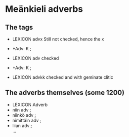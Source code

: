 # Meänkieli adverbs


## The tags

 * LEXICON advx  Still not checked, hence the x
 * +Adv: K ;  

 * LEXICON adv   checked
 * +Adv: K ;  


 * LEXICON advkk   checked and with geminate clitic

## The adverbs themselves (some 1200)

 * LEXICON Adverb   
 * niin adv ;  
 * niinkö adv ;  
 * nimittäin adv ;  
 * liian adv ;  
...
